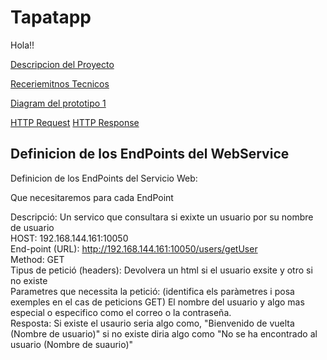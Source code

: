 # Tapatapp

Hola!!

[Descripcion del Proyecto](desTapatapp.md)

[Receriemitnos Tecnicos](RequerimientosTecnicos.md)

[Diagram del prototipo 1](Prototipo1_diagrama.mermaid)

[HTTP Request](httpRequest.md)
[HTTP Response](httpResponse.md)

## Definicion de los EndPoints del WebService

Definicion de los EndPoints del Servicio Web:

Que necesitaremos para cada EndPoint

Descripció: Un servico que consultara si exixte un usuario por su nombre de usuario <br>
HOST: 192.168.144.161:10050 <br>
End-point (URL): http://192.168.144.161:10050/users/getUser <br>
Method: GET <br>
Tipus de petició (headers): Devolvera un html si el usuario exsite y otro si no existe <br>
Parametres que necessita la petició: (identifica els paràmetres i posa exemples en el cas de peticions GET) El nombre del usuario y algo mas especial o especifico como el correo o la contraseña.<br>
Resposta: Si existe el usaurio seria algo como, "Bienvenido de vuelta (Nombre de usuario)" si no existe diria algo como "No se ha encontrado al usuario (Nombre de suaurio)"